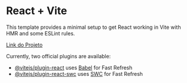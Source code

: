 # React + Vite

This template provides a minimal setup to get React working in Vite with HMR and some ESLint rules.

<a href="https://react-entrega-kenzie-hub-mauricio-abdala.vercel.app/" target="_blank">Link do Projeto</a>

Currently, two official plugins are available:

- [@vitejs/plugin-react](https://github.com/vitejs/vite-plugin-react/blob/main/packages/plugin-react/README.md) uses [Babel](https://babeljs.io/) for Fast Refresh
- [@vitejs/plugin-react-swc](https://github.com/vitejs/vite-plugin-react-swc) uses [SWC](https://swc.rs/) for Fast Refresh
